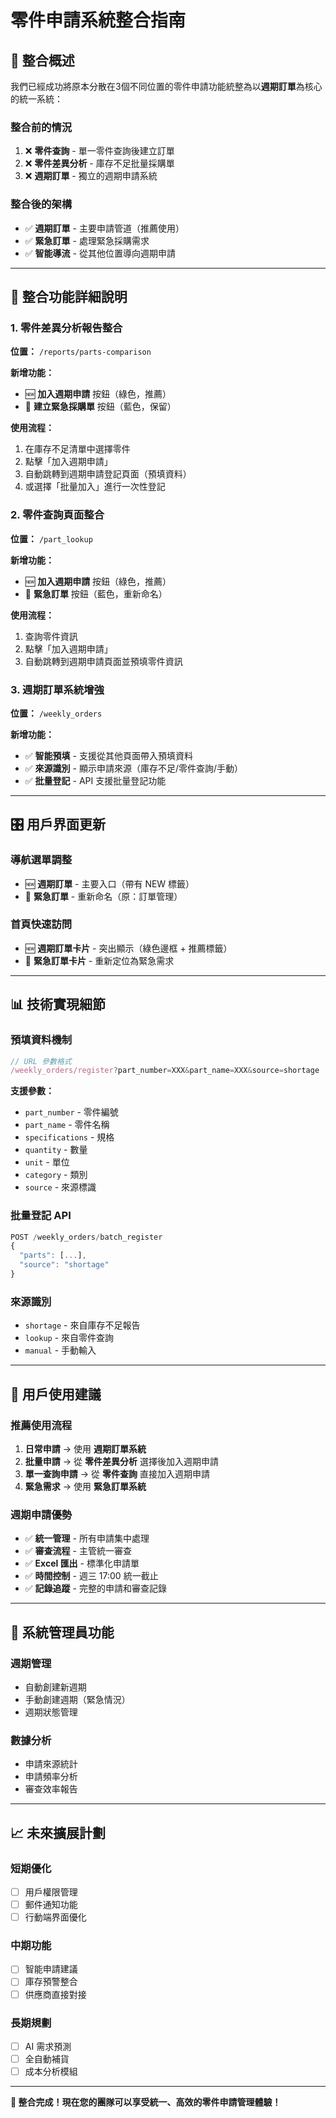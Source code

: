 # 零件申請系統整合指南

## 🎯 **整合概述**

我們已經成功將原本分散在3個不同位置的零件申請功能統整為以**週期訂單**為核心的統一系統：

### **整合前的情況**
1. ❌ **零件查詢** - 單一零件查詢後建立訂單
2. ❌ **零件差異分析** - 庫存不足批量採購單
3. ❌ **週期訂單** - 獨立的週期申請系統

### **整合後的架構**
- ✅ **週期訂單** - 主要申請管道（推薦使用）
- ✅ **緊急訂單** - 處理緊急採購需求
- ✅ **智能導流** - 從其他位置導向週期申請

---

## 🔄 **整合功能詳細說明**

### 1. **零件差異分析報告整合**
**位置：** `/reports/parts-comparison`

**新增功能：**
- 🆕 **加入週期申請** 按鈕（綠色，推薦）
- 🔄 **建立緊急採購單** 按鈕（藍色，保留）

**使用流程：**
1. 在庫存不足清單中選擇零件
2. 點擊「加入週期申請」
3. 自動跳轉到週期申請登記頁面（預填資料）
4. 或選擇「批量加入」進行一次性登記

### 2. **零件查詢頁面整合**
**位置：** `/part_lookup`

**新增功能：**
- 🆕 **加入週期申請** 按鈕（綠色，推薦）
- 🔄 **緊急訂單** 按鈕（藍色，重新命名）

**使用流程：**
1. 查詢零件資訊
2. 點擊「加入週期申請」
3. 自動跳轉到週期申請頁面並預填零件資訊

### 3. **週期訂單系統增強**
**位置：** `/weekly_orders`

**新增功能：**
- ✅ **智能預填** - 支援從其他頁面帶入預填資料
- ✅ **來源識別** - 顯示申請來源（庫存不足/零件查詢/手動）
- ✅ **批量登記** - API 支援批量登記功能

---

## 🎛 **用戶界面更新**

### **導航選單調整**
- 🆕 **週期訂單** - 主要入口（帶有 NEW 標籤）
- 🔄 **緊急訂單** - 重新命名（原：訂單管理）

### **首頁快速訪問**
- 🆕 **週期訂單卡片** - 突出顯示（綠色邊框 + 推薦標籤）
- 🔄 **緊急訂單卡片** - 重新定位為緊急需求

---

## 📊 **技術實現細節**

### **預填資料機制**
```javascript
// URL 參數格式
/weekly_orders/register?part_number=XXX&part_name=XXX&source=shortage
```

**支援參數：**
- `part_number` - 零件編號
- `part_name` - 零件名稱  
- `specifications` - 規格
- `quantity` - 數量
- `unit` - 單位
- `category` - 類別
- `source` - 來源標識

### **批量登記 API**
```javascript
POST /weekly_orders/batch_register
{
  "parts": [...],
  "source": "shortage"
}
```

### **來源識別**
- `shortage` - 來自庫存不足報告
- `lookup` - 來自零件查詢
- `manual` - 手動輸入

---

## 🎯 **用戶使用建議**

### **推薦使用流程**
1. **日常申請** → 使用 **週期訂單系統**
2. **批量申請** → 從 **零件差異分析** 選擇後加入週期申請
3. **單一查詢申請** → 從 **零件查詢** 直接加入週期申請
4. **緊急需求** → 使用 **緊急訂單系統**

### **週期申請優勢**
- ✅ **統一管理** - 所有申請集中處理
- ✅ **審查流程** - 主管統一審查
- ✅ **Excel 匯出** - 標準化申請單
- ✅ **時間控制** - 週三 17:00 統一截止
- ✅ **記錄追蹤** - 完整的申請和審查記錄

---

## 🔧 **系統管理員功能**

### **週期管理**
- 自動創建新週期
- 手動創建週期（緊急情況）
- 週期狀態管理

### **數據分析**
- 申請來源統計
- 申請頻率分析
- 審查效率報告

---

## 📈 **未來擴展計劃**

### **短期優化**
- [ ] 用戶權限管理
- [ ] 郵件通知功能
- [ ] 行動端界面優化

### **中期功能**
- [ ] 智能申請建議
- [ ] 庫存預警整合
- [ ] 供應商直接對接

### **長期規劃**
- [ ] AI 需求預測
- [ ] 全自動補貨
- [ ] 成本分析模組

---

**🎉 整合完成！現在您的團隊可以享受統一、高效的零件申請管理體驗！**